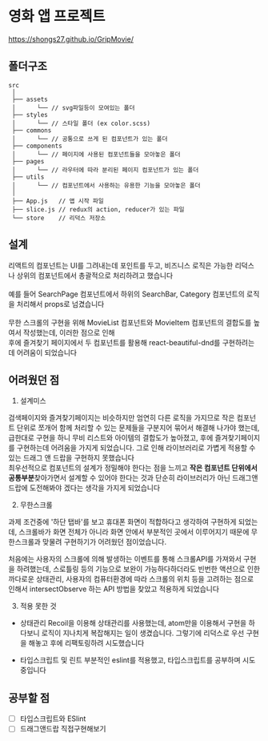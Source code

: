 # 영화 앱 프로젝트

https://shongs27.github.io/GripMovie/

## 폴더구조
```
src
 │ 
 ├── assets 
 │      └── // svg파일등이 모여있는 폴더
 ├── styles 
 │      └── // 스타일 폴더 (ex color.scss)
 ├── commons 
 │      └── // 공통으로 쓰게 된 컴포넌트가 있는 폴더
 ├── components 
 │      └── // 페이지에 사용된 컴포넌트들을 모아놓은 폴더
 ├── pages 
 │      └── // 라우터에 따라 분리된 페이지 컴포넌트가 있는 폴더 
 ├── utils 
 │      └── // 컴포넌트에서 사용하는 유용한 기능을 모아놓은 폴더
 │
 ├── App.js   // 앱 시작 파일
 ├── slice.js // redux의 action, reducer가 있는 파일
 └── store    // 리덕스 저장소
```


## 설계   

리액트의 컴포넌트는 UI를 그려내는데 포인트를 두고, 비즈니스 로직은 가능한 리덕스나 상위의 컴포넌트에서 총괄적으로 처리하려고 했습니다        
<br/>
예를 들어 SearchPage 컴포넌트에서 하위의 SearchBar, Category 컴포넌트의 로직을 처리해서 props로 넘겼습니다  
<br/>
무한 스크롤의 구현을 위해 MovieList 컴포넌트와 MovieItem 컴포넌트의 결합도를 높여서 작성했는데, 이러한 점으로 인해    
후에 즐겨찾기 페이지에서 두 컴포넌트를 활용해 react-beautiful-dnd를 구현하려는데 어려움이 되었습니다  


## 어려웠던 점

1. 설계미스  

검색페이지와 즐겨찾기페이지는 비슷하지만 엄연히 다른 로직을 가지므로 작은 컴포넌트 단위로 쪼개어 함께 처리할 수 있는 문제들을 구분지어 묶어서 해결해 나가야 했는데, 급한대로 구현을 하니 무비 리스트와 아이템의 결합도가 높아졌고, 후에 즐겨찾기페이지를 구현하는데 어려움을 가지게 되었습니다. 그로 인해 라이브러리로 가볍게 적용할 수 있는 드래그 앤 드랍을 구현하지 못했습니다
<br/>
최우선적으로 컴포넌트의 설계가 정밀해야 한다는 점을 느끼고 **작은 컴포넌트 단위에서 공통부분**찾아가면서 설계할 수 있어야 한다는 것과 단순히 라이브러리가 아닌 드래그앤드랍에 도전해봐야 겠다는 생각을 가지게 되었습니다  

2. 무한스크롤   

과제 조건중에 '하단 탭바'를 보고 휴대폰 화면이 적합하다고 생각하여 구현하게 되었는데, 스크롤바가 화면 전체가 아니라 화면 안에서 부분적인 곳에서 이루어지기 때문에 무한스크롤과 맞물려 구현하기가 어려웠던 점이었습니다. 

처음에는 사용자의 스크롤에 의해 발생하는 이벤트를 통해 스크롤API를 가져와서 구현을 하려했는데, 스로틀링 등의 기능으로 보완이 가능하다하더라도 빈번한 액션으로 인한 까다로운 상태관리, 사용자의 컴퓨터환경에 따라 스크롤의 위치 등을 고려하는 점으로 인해서 intersectObserve 하는 API 방법을 찾았고 적용하게 되었습니다   

3. 적용 못한 것    


- 상태관리
Recoil을 이용해 상태관리를 사용했는데, atom만을 이용해서 구현을 하다보니 로직이 지나치게 복잡해지는 일이 생겼습니다. 그렇기에 리덕스로 우선 구현을 해놓고 후에 리팩토링하려 시도했습니다

- 타입스크립트 및 린트
부분적인 eslint를 적용했고, 타입스크립트를 공부하며 시도중입니다
   

## 공부할 점
- [ ] 타입스크립트와 ESlint
- [ ] 드래그앤드랍 직접구현해보기
